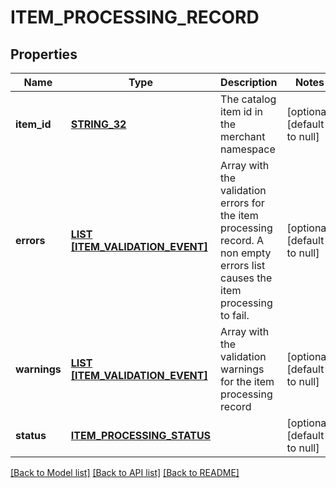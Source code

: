 # ITEM_PROCESSING_RECORD

## Properties
Name | Type | Description | Notes
------------ | ------------- | ------------- | -------------
**item_id** | [**STRING_32**](STRING_32.md) | The catalog item id in the merchant namespace | [optional] [default to null]
**errors** | [**LIST [ITEM_VALIDATION_EVENT]**](ItemValidationEvent.md) | Array with the validation errors for the item processing record. A non empty errors list causes the item processing to fail. | [optional] [default to null]
**warnings** | [**LIST [ITEM_VALIDATION_EVENT]**](ItemValidationEvent.md) | Array with the validation warnings for the item processing record | [optional] [default to null]
**status** | [**ITEM_PROCESSING_STATUS**](ItemProcessingStatus.md) |  | [optional] [default to null]

[[Back to Model list]](../README.md#documentation-for-models) [[Back to API list]](../README.md#documentation-for-api-endpoints) [[Back to README]](../README.md)


